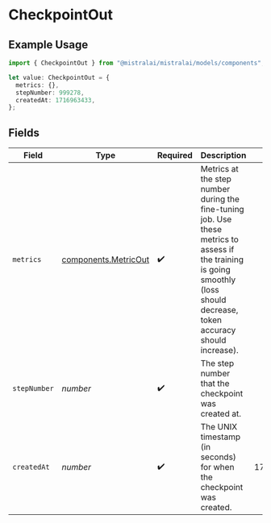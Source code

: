 # CheckpointOut

## Example Usage

```typescript
import { CheckpointOut } from "@mistralai/mistralai/models/components";

let value: CheckpointOut = {
  metrics: {},
  stepNumber: 999278,
  createdAt: 1716963433,
};
```

## Fields

| Field                                                                                                                                                                        | Type                                                                                                                                                                         | Required                                                                                                                                                                     | Description                                                                                                                                                                  | Example                                                                                                                                                                      |
| ---------------------------------------------------------------------------------------------------------------------------------------------------------------------------- | ---------------------------------------------------------------------------------------------------------------------------------------------------------------------------- | ---------------------------------------------------------------------------------------------------------------------------------------------------------------------------- | ---------------------------------------------------------------------------------------------------------------------------------------------------------------------------- | ---------------------------------------------------------------------------------------------------------------------------------------------------------------------------- |
| `metrics`                                                                                                                                                                    | [components.MetricOut](../../models/components/metricout.md)                                                                                                                 | :heavy_check_mark:                                                                                                                                                           | Metrics at the step number during the fine-tuning job. Use these metrics to assess if the training is going smoothly (loss should decrease, token accuracy should increase). |                                                                                                                                                                              |
| `stepNumber`                                                                                                                                                                 | *number*                                                                                                                                                                     | :heavy_check_mark:                                                                                                                                                           | The step number that the checkpoint was created at.                                                                                                                          |                                                                                                                                                                              |
| `createdAt`                                                                                                                                                                  | *number*                                                                                                                                                                     | :heavy_check_mark:                                                                                                                                                           | The UNIX timestamp (in seconds) for when the checkpoint was created.                                                                                                         | 1716963433                                                                                                                                                                   |